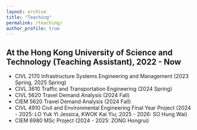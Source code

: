 ```yaml
---
layout: archive
title: "Teaching"
permalink: /teaching/
author_profile: true
---
```


At the Hong Kong University of Science and Technology (Teaching Assistant), 2022 - Now
--------
* CIVL 2170 Infrastructure Systems Engineering and Management (2023 Spring, 2025 Spring)
* CIVL 3610 Traffic and Transportation Engineering (2024 Spring)
* CIVL 5620	Travel Demand Analysis (2024 Fall)
* CIEM 5620	Travel Demand Analysis (2024 Fall)
* CIVL 4910 Civil and Environmental Engineering Final Year Project (2024 - 2025: LO Yuk Yi Jessica, KWOK Kai Yiu; 2025 - 2026: SO Hung Wai)
* CIEM 6980 MSc Project  (2024 - 2025: ZONG Hongrui)
